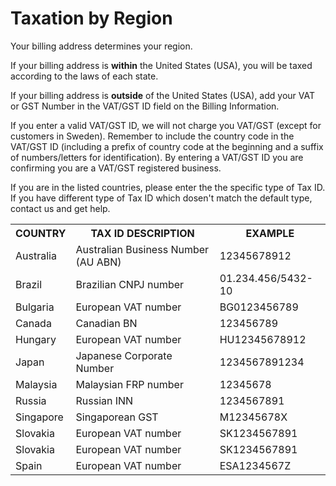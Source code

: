 # Taxation by Region

Your billing address determines your region.


If your billing address is **within** the United States (USA), you will be taxed according to the laws of each state.

If your billing address is **outside** of the United States (USA), add your VAT or GST Number in the VAT/GST ID field on the Billing Information.

If you enter a valid VAT/GST ID, we will not charge you VAT/GST (except for customers in Sweden). Remember to include the country code in the VAT/GST ID  (including a prefix of country code at the beginning and a suffix of numbers/letters for identification). By entering a VAT/GST ID you are confirming you are a VAT/GST registered business.

If you are in the listed countries, please enter the the specific type of Tax ID. If you have different type of Tax ID which dosen't match the default type, contact us and get help.

<table>
   <tr>
      <th>COUNTRY</th>
      <th>TAX ID DESCRIPTION</th>
      <th>EXAMPLE</th>
   </tr>
   <tr>
      <td>Australia</td>
      <td>Australian Business Number (AU ABN)</td>
      <td>12345678912</td>
   </tr>
   <tr>
      <td>Brazil</td>
      <td>Brazilian CNPJ number</td>
      <td>01.234.456/5432-10</td>
   </tr>
   <tr>
      <td>Bulgaria</td>
      <td>European VAT number</td>
      <td>BG0123456789</td>
   </tr>
   <tr>
      <td>Canada</td>
      <td>Canadian BN</td>
      <td>123456789</td>
   </tr>
   <tr>
      <td>Hungary</td>
      <td>European VAT number</td>
      <td>HU12345678912</td>
   </tr>
   <tr>
      <td>Japan</td>
      <td>Japanese Corporate Number</td>
      <td>1234567891234</td>
   </tr>
   <tr>
      <td>Malaysia</td>
      <td>Malaysian FRP number</td>
      <td>12345678</td>
   </tr>
   <tr>
      <td>Russia</td>
      <td>Russian INN</td>
      <td>1234567891</td>
   </tr>
   <tr>
      <td>Singapore</td>
      <td>Singaporean GST</td>
      <td>M12345678X</td>
   </tr>
   <tr>
      <td>Slovakia</td>
      <td>European VAT number</td>
      <td>SK1234567891</td>
   </tr>
   <tr>
      <td>Slovakia</td>
      <td>European VAT number</td>
      <td>SK1234567891</td>
   </tr>
   <tr>
      <td>Spain</td>
      <td>European VAT number</td>
      <td>ESA1234567Z</td>
   </tr>
</table>